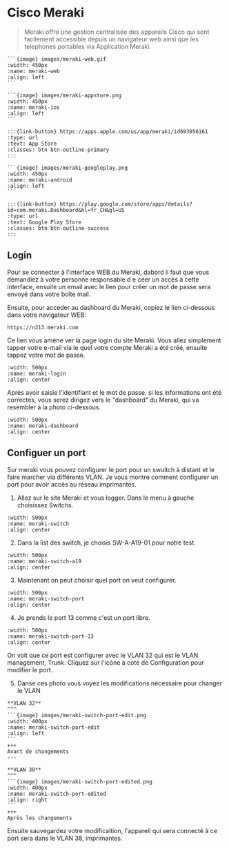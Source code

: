 <!--
Author:		    NoorMohammad Alizadeh
Date:		    15-nov, 2021
Description:	Meraki web interface login
-->

# Cisco Meraki

> Meraki offre une gestion centralisée des appareils 
> Cisco qui sont facilement accessible depuis un 
> navigateur web ainsi que les telephones portables via 
> Application Meraki. 

````{tabbed} WEB
```{image} images/meraki-web.gif
:width: 450px
:name: meraki-web
:align: left
```
````

````{tabbed} iOS
```{image} images/meraki-appstore.png
:width: 450px
:name: meraki-ios
:align: left
```

:::{link-button} https://apps.apple.com/us/app/meraki/id693056161
:type: url
:text: App Store
:classes: btn btn-outline-primary
:::
````

````{tabbed} Android
```{image} images/meraki-googleplay.png
:width: 450px
:name: meraki-android
:align: left
```

:::{link-button} https://play.google.com/store/apps/details?id=com.meraki.Dashboard&hl=fr_CH&gl=US
:type: url
:text: Google Play Store
:classes: btn btn-outline-success
:::
````

## Login

Pour se connecter à l'interface WEB du Meraki, dabord 
il faut que vous demandiez à votre personne responsable d
e céer un accès à cette interface, ensuite un email avec 
le lien pour créer un mot de passe sera envoyé dans votre 
boîte mail. 

Ensuite, pour acceder au dashboard du Meraki, copiez le 
lien ci-dessous dans votre navigateur WEB:

```
https://n213.meraki.com
```

Ce lien vous amène ver la page login du site Meraki. 
Vous allez simplement tapper votre e-mail via le quel 
votre compte Meraki a été créé, ensuite tappez votre 
mot de passe.

```{image} images/meraki-login-2.png
:width: 500px
:name: meraki-login
:align: center
```

Après avoir saisie l'identifiant et le mot de passe, 
si les informations ont été correctes, vous serez 
dirigez vers le "dashboard" du Meraki, qui va resembler
à la photo ci-dessous.

```{image} images/meraki-dashboard.png
:width: 500px
:name: meraki-dashboard
:align: center
```

## Configuer un port

Sur meraki vous pouvez configurer le port pour un swuitch à distant et le faire marcher via différents VLAN.
Je vous montre comment configurer un port pour avoir accès au réseau imprimantes. 

1. Allez sur le site Meraki et vous logger. Dans le menu à gauche choisissez Switchs. 

```{image} images/meraki-switch.png
:width: 500px
:name: meraki-switch
:align: center
```

2. Dans la list des switch, je choisis SW-A-A19-01 pour notre test.

```{image} images/meraki-switch-a19.png
:width: 500px
:name: meraki-switch-a19
:align: center
```

3. Maintenant on peut choisir quel port on veut configurer. 

```{image} images/meraki-switch-port.png
:width: 500px
:name: meraki-switch-port
:align: center
```

4. Je prends le port 13 comme c'est un port libre. 
   
```{image} images/meraki-switch-port-13.png
:width: 500px
:name: meraki-switch-port-13
:align: center
```

On voit que ce port est configurer avec le VLAN 32 qui est le VLAN management, Trunk.
Cliquez sur l'icône à coté de Configuration pour modifier le port.

5. Danse ces photo vous voyez les modifications nécessaire pour changer le VLAN

````{panels}
**VLAN 32**
^^^
```{image} images/meraki-switch-port-edit.png
:width: 400px
:name: meraki-switch-port-edit
:align: left
```
+++
Avant de changements
---

**VLAN 38**
^^^
```{image} images/meraki-switch-port-edited.png
:width: 400px
:name: meraki-switch-port-edited
:align: right
```
+++
Après les changements
````

Ensuite sauvegardez votre modificaition, l'appareil qui sera connecté à ce port sera dans le VLAN 38, imprimantes.

